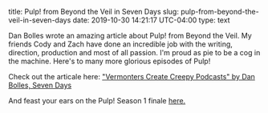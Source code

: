 title: Pulp! from Beyond the Veil in Seven Days
slug: pulp-from-beyond-the-veil-in-seven-days
date: 2019-10-30 14:21:17 UTC-04:00
type: text

Dan Bolles wrote an amazing article about Pulp! from Beyond the Veil. My friends Cody and Zach have done an incredible job with the writing, direction, production and most of all passion. I'm proud as pie to be a cog in the machine. Here's to many more glorious episodes of Pulp!

Check out the articale here: ["Vermonters Create Creepy Podcasts" by Dan Bolles, Seven Days](https://m.sevendaysvt.com/vermont/vermonters-create-creepy-podcasts-pulp-from-beyond-the-veil-and-these-dark-mountains/Content?oid=28807157)

And feast your ears on the Pulp! Season 1 finale [here.](http://www.pulpfrombeyond.com/10)